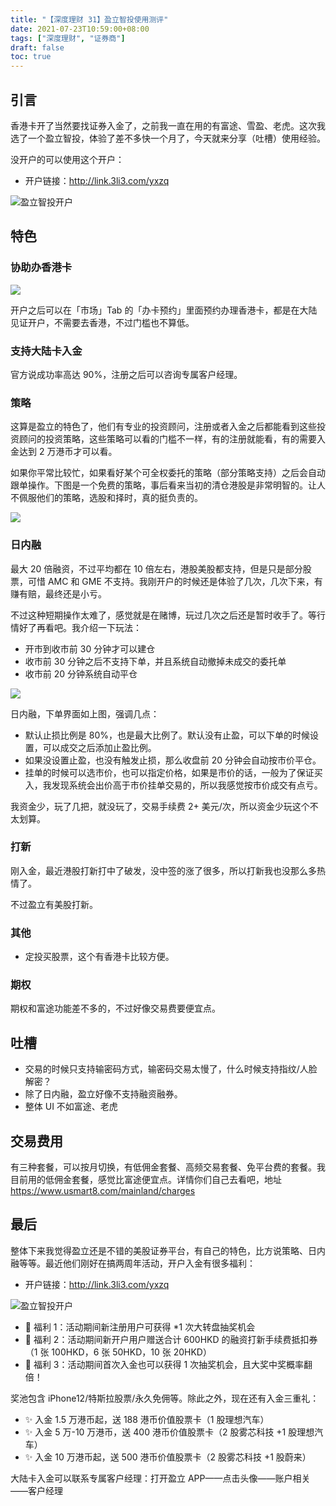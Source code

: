 ```yaml
---
title: "【深度理财 31】盈立智投使用测评"
date: 2021-07-23T10:59:00+08:00
tags: ["深度理财", "证券商"]
draft: false
toc: true
---
```


## 引言

香港卡开了当然要找证券入金了，之前我一直在用的有富途、雪盈、老虎。这次我选了一个盈立智投，体验了差不多快一个月了，今天就来分享（吐槽）使用经验。

没开户的可以使用这个开户：

- 开户链接：<http://link.3li3.com/yxzq>

![盈立智投开户](https://blog-1251237404.cos.ap-guangzhou.myqcloud.com/20210723iBxsf0.jpg!s)

<!--more-->

## 特色

### 协助办香港卡

![](https://blog-1251237404.cos.ap-guangzhou.myqcloud.com/202107230OmSMA.jpg!m)

开户之后可以在「市场」Tab 的「办卡预约」里面预约办理香港卡，都是在大陆见证开户，不需要去香港，不过门槛也不算低。

### 支持大陆卡入金

官方说成功率高达 90%，注册之后可以咨询专属客户经理。

### 策略

这算是盈立的特色了，他们有专业的投资顾问，注册或者入金之后都能看到这些投资顾问的投资策略，这些策略可以看的门槛不一样，有的注册就能看，有的需要入金达到 2 万港币才可以看。

如果你平常比较忙，如果看好某个可全权委托的策略（部分策略支持）之后会自动跟单操作。下图是一个免费的策略，事后看来当初的清仓港股是非常明智的。让人不佩服他们的策略，选股和择时，真的挺负责的。

![](https://blog-1251237404.cos.ap-guangzhou.myqcloud.com/20210723Comot5.JPEG)


### 日内融

最大 20 倍融资，不过平均都在 10 倍左右，港股美股都支持，但是只是部分股票，可惜 AMC 和 GME 不支持。我刚开户的时候还是体验了几次，几次下来，有赚有赔，最终还是小亏。

不过这种短期操作太难了，感觉就是在赌博，玩过几次之后还是暂时收手了。等行情好了再看吧。我介绍一下玩法：

- 开市到收市前 30 分钟才可以建仓
- 收市前 30 分钟之后不支持下单，并且系统自动撤掉未成交的委托单
- 收市前 20 分钟系统自动平仓

![](https://blog-1251237404.cos.ap-guangzhou.myqcloud.com/20210723nhuldh.jpg!m)

日内融，下单界面如上图，强调几点：

- 默认止损比例是 80%，也是最大比例了。默认没有止盈，可以下单的时候设置，可以成交之后添加止盈比例。
- 如果没设置止盈，也没有触发止损，那么收盘前 20 分钟会自动按市价平仓。
- 挂单的时候可以选市价，也可以指定价格，如果是市价的话，一般为了保证买入，我发现系统会出价高于市价挂单交易的，所以我感觉按市价成交有点亏。

我资金少，玩了几把，就没玩了，交易手续费 2+ 美元/次，所以资金少玩这个不太划算。

### 打新

刚入金，最近港股打新打中了破发，没中签的涨了很多，所以打新我也没那么多热情了。

不过盈立有美股打新。

### 其他

- 定投买股票，这个有香港卡比较方便。

### 期权

期权和富途功能差不多的，不过好像交易费要便宜点。

## 吐槽

- 交易的时候只支持输密码方式，输密码交易太慢了，什么时候支持指纹/人脸解密？
- 除了日内融，盈立好像不支持融资融券。
- 整体 UI 不如富途、老虎

## 交易费用

有三种套餐，可以按月切换，有低佣金套餐、高频交易套餐、免平台费的套餐。我目前用的低佣金套餐，感觉比富途便宜点。详情你们自己去看吧，地址 <https://www.usmart8.com/mainland/charges>

## 最后

整体下来我觉得盈立还是不错的美股证券平台，有自己的特色，比方说策略、日内融等等。最近他们刚好在搞两周年活动，开户入金有很多福利：

- 开户链接：<http://link.3li3.com/yxzq>

![盈立智投开户](https://blog-1251237404.cos.ap-guangzhou.myqcloud.com/20210723iBxsf0.jpg!s)

- 🎉  福利 1：活动期间新注册用户可获得 *1 次大转盘抽奖机会
- 🎉  福利 2：活动期间新开户用户赠送合计 600HKD 的融资打新手续费抵扣券（1 张 100HKD，6 张 50HKD，10 张 20HKD）
- 🎉  福利 3：活动期间首次入金也可以获得 1 次抽奖机会，且大奖中奖概率翻倍！

奖池包含 iPhone12/特斯拉股票/永久免佣等。除此之外，现在还有入金三重礼：

- ✨ 入金 1.5 万港币起，送 188 港币价值股票卡（1 股理想汽车）
- ✨ 入金 5 万-10 万港币，送 400 港币价值股票卡（2 股雾芯科技 +1 股理想汽车）
- ✨ 入金 10 万港币起，送 500 港币价值股票卡（2 股雾芯科技 +1 股蔚来）

大陆卡入金可以联系专属客户经理：打开盈立 APP——点击头像——账户相关——客户经理